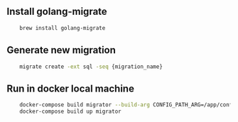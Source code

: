 ## Install golang-migrate
```bash
    brew install golang-migrate
```
## Generate new migration
```bash
    migrate create -ext sql -seq {migration_name}
```
## Run in docker local machine
```bash
    docker-compose build migrator --build-arg CONFIG_PATH_ARG=/app/config/docker.yaml --build-arg APP_PROFILE=docker
    docker-compose build up migrator
```